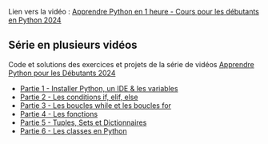 Lien vers la vidéo : [Apprendre Python en 1 heure - Cours pour les débutants en Python 2024](https://www.youtube.com/watch?v=5EnpNI2iCZA)

## Série en plusieurs vidéos

Code et solutions des exercices et projets de la série de vidéos [Apprendre Python pour les Débutants 2024](https://www.youtube.com/playlist?list=PLeXyx0kOyiXtZfs2wNcIUqVlZBwunS3gO)


- [Partie 1 - Installer Python, un IDE & les variables](partie_1)
- [Partie 2 - Les conditions if, elif, else](partie_2)
- [Partie 3 - Les boucles while et les boucles for](partie_3)
- [Partie 4 - Les fonctions](partie_4)
- [Partie 5 - Tuples, Sets et Dictionnaires](partie_5)
- [Partie 6 - Les classes en Python](partie_6)
